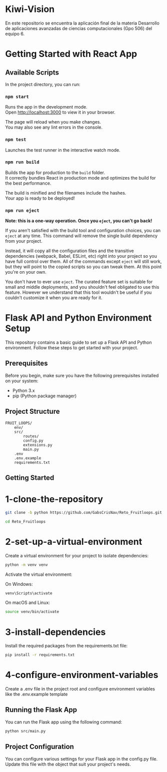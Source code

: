 # Kiwi-Vision
En este repositorio se encuentra la aplicación final de la materia Desarrollo de aplicaciones avanzadas de ciencias computacionales (Gpo 506) del equipo 6.

# Getting Started with React App

## Available Scripts

In the project directory, you can run:

### `npm start`

Runs the app in the development mode.\
Open [http://localhost:3000](http://localhost:3000) to view it in your browser.

The page will reload when you make changes.\
You may also see any lint errors in the console.

### `npm test`

Launches the test runner in the interactive watch mode.

### `npm run build`

Builds the app for production to the `build` folder.\
It correctly bundles React in production mode and optimizes the build for the best performance.

The build is minified and the filenames include the hashes.\
Your app is ready to be deployed!

### `npm run eject`

**Note: this is a one-way operation. Once you `eject`, you can't go back!**

If you aren't satisfied with the build tool and configuration choices, you can `eject` at any time. This command will remove the single build dependency from your project.

Instead, it will copy all the configuration files and the transitive dependencies (webpack, Babel, ESLint, etc) right into your project so you have full control over them. All of the commands except `eject` will still work, but they will point to the copied scripts so you can tweak them. At this point you're on your own.

You don't have to ever use `eject`. The curated feature set is suitable for small and middle deployments, and you shouldn't feel obligated to use this feature. However we understand that this tool wouldn't be useful if you couldn't customize it when you are ready for it.


# Flask API and Python Environment Setup

This repository contains a basic guide to set up a Flask API and Python environment. Follow these steps to get started with your project.

## Prerequisites

Before you begin, make sure you have the following prerequisites installed on your system:

- Python 3.x
- pip (Python package manager)

## Project Structure

```plaintext
FRUIT_LOOPS/
    env/
    src/
        routes/
        config.py
        extensions.py
        main.py
    .env
    .env.example
    requirements.txt
```

## Getting Started

# 1-clone-the-repository
  ```bash
  git clone -b python https://github.com/GabsCrisNav/Reto_Fruitloops.git

  cd Reto_Fruitloops
  ```

# 2-set-up-a-virtual-environment
  Create a virtual environment for your project to isolate dependencies:
  ```bash
  python -m venv venv
  ```

  Activate the virtual environment:

  On Windows:
  ```bash
  venv\Scripts\activate
  ```

  On macOS and Linux:
  ```bash
  source venv/bin/activate
  ```

# 3-install-dependencies

  Install the required packages from the requirements.txt file:
  ```bash
  pip install -r requirements.txt
  ```

# 4-configure-environment-variables

  Create a .env file in the project root and configure environment variables like the .env.example template

## Running the Flask App

  You can run the Flask app using the following command:
  ```bash
  python src/main.py
  ```

## Project Configuration
  You can configure various settings for your Flask app in the config.py file. Update this file with the object that suit your project's needs.
